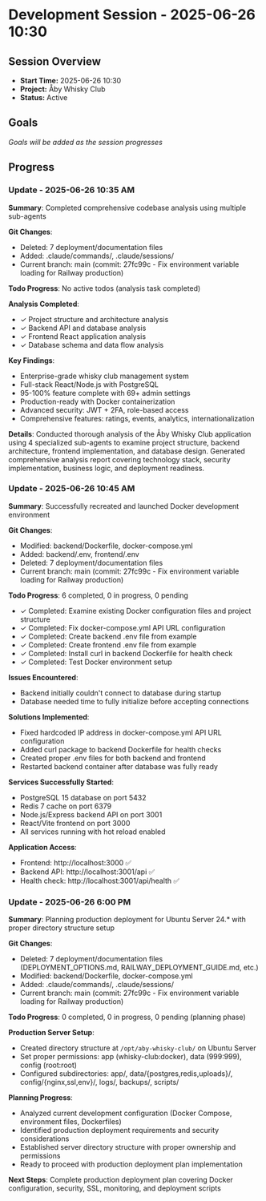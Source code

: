 # Development Session - 2025-06-26 10:30

## Session Overview
- **Start Time:** 2025-06-26 10:30
- **Project:** Åby Whisky Club
- **Status:** Active

## Goals
*Goals will be added as the session progresses*

## Progress

### Update - 2025-06-26 10:35 AM

**Summary**: Completed comprehensive codebase analysis using multiple sub-agents

**Git Changes**:
- Deleted: 7 deployment/documentation files
- Added: .claude/commands/, .claude/sessions/
- Current branch: main (commit: 27fc99c - Fix environment variable loading for Railway production)

**Todo Progress**: No active todos (analysis task completed)

**Analysis Completed**:
- ✓ Project structure and architecture analysis
- ✓ Backend API and database analysis  
- ✓ Frontend React application analysis
- ✓ Database schema and data flow analysis

**Key Findings**:
- Enterprise-grade whisky club management system
- Full-stack React/Node.js with PostgreSQL
- 95-100% feature complete with 69+ admin settings
- Production-ready with Docker containerization
- Advanced security: JWT + 2FA, role-based access
- Comprehensive features: ratings, events, analytics, internationalization

**Details**: Conducted thorough analysis of the Åby Whisky Club application using 4 specialized sub-agents to examine project structure, backend architecture, frontend implementation, and database design. Generated comprehensive analysis report covering technology stack, security implementation, business logic, and deployment readiness.

### Update - 2025-06-26 10:45 AM

**Summary**: Successfully recreated and launched Docker development environment

**Git Changes**:
- Modified: backend/Dockerfile, docker-compose.yml
- Added: backend/.env, frontend/.env
- Deleted: 7 deployment/documentation files
- Current branch: main (commit: 27fc99c - Fix environment variable loading for Railway production)

**Todo Progress**: 6 completed, 0 in progress, 0 pending
- ✓ Completed: Examine existing Docker configuration files and project structure
- ✓ Completed: Fix docker-compose.yml API URL configuration  
- ✓ Completed: Create backend .env file from example
- ✓ Completed: Create frontend .env file from example
- ✓ Completed: Install curl in backend Dockerfile for health check
- ✓ Completed: Test Docker environment setup

**Issues Encountered**:
- Backend initially couldn't connect to database during startup
- Database needed time to fully initialize before accepting connections

**Solutions Implemented**:
- Fixed hardcoded IP address in docker-compose.yml API URL configuration
- Added curl package to backend Dockerfile for health checks
- Created proper .env files for both backend and frontend
- Restarted backend container after database was fully ready

**Services Successfully Started**:
- PostgreSQL 15 database on port 5432
- Redis 7 cache on port 6379  
- Node.js/Express backend API on port 3001
- React/Vite frontend on port 3000
- All services running with hot reload enabled

**Application Access**:
- Frontend: http://localhost:3000 ✅
- Backend API: http://localhost:3001/api ✅
- Health check: http://localhost:3001/api/health ✅

### Update - 2025-06-26 6:00 PM

**Summary**: Planning production deployment for Ubuntu Server 24.* with proper directory structure setup

**Git Changes**:
- Deleted: 7 deployment/documentation files (DEPLOYMENT_OPTIONS.md, RAILWAY_DEPLOYMENT_GUIDE.md, etc.)
- Modified: backend/Dockerfile, docker-compose.yml
- Added: .claude/commands/, .claude/sessions/
- Current branch: main (commit: 27fc99c - Fix environment variable loading for Railway production)

**Todo Progress**: 0 completed, 0 in progress, 0 pending (planning phase)

**Production Server Setup**:
- Created directory structure at `/opt/aby-whisky-club/` on Ubuntu Server
- Set proper permissions: app (whisky-club:docker), data (999:999), config (root:root)
- Configured subdirectories: app/, data/{postgres,redis,uploads}/, config/{nginx,ssl,env}/, logs/, backups/, scripts/

**Planning Progress**:
- Analyzed current development configuration (Docker Compose, environment files, Dockerfiles)
- Identified production deployment requirements and security considerations
- Established server directory structure with proper ownership and permissions
- Ready to proceed with production deployment plan implementation

**Next Steps**: Complete production deployment plan covering Docker configuration, security, SSL, monitoring, and deployment scripts